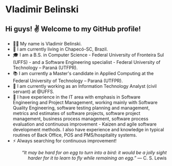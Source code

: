 <!--
**vladimirbelinski/vladimirbelinski** is a ✨ _special_ ✨ repository because its `README.md` (this file) appears on your GitHub profile.-->

# Vladimir Belinski

## Hi guys! ✌️ Welcome to my GitHub profile!

- 👨‍🚀 My name is Vladimir Belinski.
- 📌 I am currently living in Chapecó-SC, Brazil.
- 🎓 I am a B.S. in Computer Science - Federal University of Fronteira Sul (UFFS) - and a Software Engineering specialist - Federal University of Technology – Paraná (UTFPR).
- :books: I am currently a Master's candidate in Applied Computing at the Federal University of Technology – Paraná (UTFPR).
- 💼 I am currently working as an Information Technology Analyst (civil servant) at @UFFS.
- 🌌 I have experience in the IT area with emphasis in Software Engineering and Project Management, working mainly with Software Quality Engineering, software testing planning and management, metrics and estimates of software projects, software project management, business process management, software process evaluation and continuous improvement - Kaizen and agile software development methods. I also have experience and knowledge in typical routines of Back Office, POS and PMS/hospitality systems.
- ⚡ Always searching for continuous improvement! 

<p align="right">
<em>“It may be hard for an egg to turn into a bird: it would be a jolly sight <br>
  harder for it to learn to fly while remaining an egg.”</em> — C. S. Lewis
</p>
